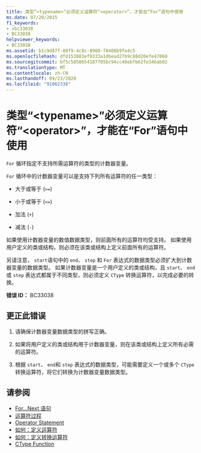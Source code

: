 ```yaml
---
title: 类型“<typename>”必须定义运算符“<operator>”，才能在“For”语句中使用
ms.date: 07/20/2015
f1_keywords:
- vbc33038
- BC33038
helpviewer_keywords:
- BC33038
ms.assetid: b1c9d87f-80f9-4c8c-8908-f8400b9fe4c5
ms.openlocfilehash: dfd153883ef9333a1dbead27b9c88d20efe47060
ms.sourcegitcommit: bf5c5850654187705bc94cc40ebfb62fe346ab02
ms.translationtype: MT
ms.contentlocale: zh-CN
ms.lasthandoff: 09/23/2020
ms.locfileid: "91062338"
---
```

# <a name="type-typename-must-define-operator-operator-to-be-used-in-a-for-statement"></a>类型“\<typename>”必须定义运算符“\<operator>”，才能在“For”语句中使用

`For` 循环指定不支持所需运算符的类型的计数器变量。  
  
 `For` 循环中的计数器变量可以是支持下列所有运算符的任一类型：  
  
- 大于或等于 (`>=`)  
  
- 小于或等于 (`<=`)  
  
- 加法 (`+`)  
  
- 减法 (`-`)  
  
 如果使用计数器变量的数值数据类型，则前面所有的运算符均受支持。 如果使用用户定义的类或结构，则必须在该类或结构上定义前面所有的运算符。  
  
 另请注意， `start`语句中的 `end`、 `step` 和 `For` 表达式的数据类型必须扩大到计数器变量的数据类型。 如果计数器变量是一个用户定义的类或结构，且 `start`、 `end`或 `step` 表达式都属于不同类型，则必须定义 `CType` 转换运算符，以完成必要的转换。  
  
 **错误 ID：** BC33038  
  
## <a name="to-correct-this-error"></a>更正此错误  
  
1. 请确保计数器变量数据类型的拼写正确。  
  
2. 如果将用户定义的类或结构用于计数器变量，则在该类或结构上定义所有必需的运算符。  
  
3. 根据 `start`、 `end`和 `step` 表达式的数据类型，可能需要定义一个或多个 `CType` 转换运算符，将它们转换为计数器变量数据类型。  
  
## <a name="see-also"></a>请参阅

- [For...Next 语句](../language-reference/statements/for-next-statement.md)
- [运算符过程](../programming-guide/language-features/procedures/operator-procedures.md)
- [Operator Statement](../language-reference/statements/operator-statement.md)
- [如何：定义运算符](../programming-guide/language-features/procedures/how-to-define-an-operator.md)
- [如何：定义转换运算符](../programming-guide/language-features/procedures/how-to-define-a-conversion-operator.md)
- [CType Function](../language-reference/functions/ctype-function.md)
